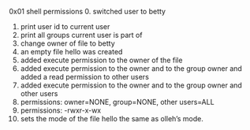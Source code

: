 0x01 shell permissions
0. switched user to betty
1. print user id to current user
2. print all groups current user is part of
3. change owner of file to betty
4. an empty file hello was created 
5. added execute permission to the owner of the file
6. added execute permission to the owner and to the group owner and added a read permission to other users
7.  added execute permission to the owner and to the group owner and other users
8. permissions: owner=NONE, group=NONE, other users=ALL
9. permissions: -rwxr-x-wx
10. sets the mode of the file hello the same as olleh’s mode.
